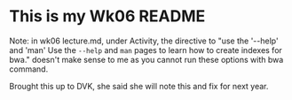 # This is my Wk06 README

Note: in wk06 lecture.md, under Activity, the directive to "use the '--help' and 'man' Use the `--help` and `man` pages to learn how to create indexes for bwa." doesn't make sense to me as you cannot run these options with bwa command.

Brought this up to DVK, she said she will note this and fix for next year. 
